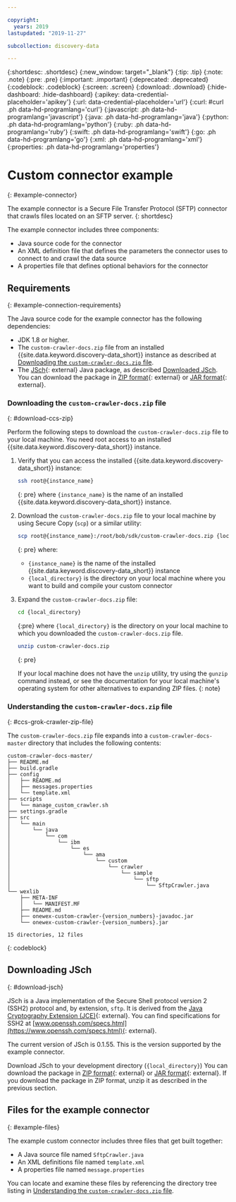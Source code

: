 ```yaml
---

copyright:
  years: 2019
lastupdated: "2019-11-27"

subcollection: discovery-data

---
```


{:shortdesc: .shortdesc}
{:new_window: target="_blank"}
{:tip: .tip}
{:note: .note}
{:pre: .pre}
{:important: .important}
{:deprecated: .deprecated}
{:codeblock: .codeblock}
{:screen: .screen}
{:download: .download}
{:hide-dashboard: .hide-dashboard}
{:apikey: data-credential-placeholder='apikey'} 
{:url: data-credential-placeholder='url'}
{:curl: #curl .ph data-hd-programlang='curl'}
{:javascript: .ph data-hd-programlang='javascript'}
{:java: .ph data-hd-programlang='java'}
{:python: .ph data-hd-programlang='python'}
{:ruby: .ph data-hd-programlang='ruby'}
{:swift: .ph data-hd-programlang='swift'}
{:go: .ph data-hd-programlang='go'}
{:xml: .ph data-hd-programlang='xml'}
{:properties: .ph data-hd-programlang='properties'}

# Custom connector example
{: #example-connector}

The example connector is a Secure File Transfer Protocol (SFTP) connector that crawls files located on an SFTP server.
{: shortdesc}

The example connector includes three components:
  - Java source code for the connector
  - An XML definition file that defines the parameters the connector uses to connect to and crawl the data source
  - A properties file that defines optional behaviors for the connector

## Requirements
{: #example-connection-requirements}

The Java source code for the example connector has the following dependencies:

  - JDK 1.8 or higher.
  - The `custom-crawler-docs.zip` file from an installed {{site.data.keyword.discovery-data_short}} instance as described at [Downloading the `custom-crawler-docs.zip` file](#download-ccs-zip).
  - The [JSch](http://www.jcraft.com/jsch/){: external} Java package, as described [Downloaded JSch](#download-jsch). You can download the package in [ZIP format](https://sourceforge.net/projects/jsch/files/jsch/0.1.55/jsch-0.1.55.zip/download){: external} or [JAR format](https://sourceforge.net/projects/jsch/files/jsch.jar/0.1.55/jsch-0.1.55.jar/download){: external}.

### Downloading the `custom-crawler-docs.zip` file
{: #download-ccs-zip}

Perform the following steps to download the `custom-crawler-docs.zip` file to your local machine. You need root access to an installed {{site.data.keyword.discovery-data_short}} instance.

  1. Verify that you can access the installed {{site.data.keyword.discovery-data_short}} instance:
     ```sh
     ssh root@{instance_name}
     ```
     {: pre}
     where `{instance_name}` is the name of an installed {{site.data.keyword.discovery-data_short}} instance.
  1. Download the `custom-crawler-docs.zip` file to your local machine by using Secure Copy (`scp`) or a similar utility:
     ```sh
     scp root@{instance_name}:/root/bob/sdk/custom-crawler-docs.zip {local_directory}
     ```
     {: pre}
     where:
     - `{instance_name}` is the name of the installed {{site.data.keyword.discovery-data_short}} instance
     - `{local_directory}` is the directory on your local machine where you want to build and compile your custom connector
  1. Expand the `custom-crawler-docs.zip` file:
     ```sh
     cd {local_directory}
     ```
     {:pre}
     where `{local_directory}` is the directory on your local machine to which you downloaded the `custom-crawler-docs.zip` file.
   
     ```sh
     unzip custom-crawler-docs.zip
     ```
     {: pre}

     If your local machine does not have the `unzip` utility, try using the `gunzip` command instead, or see the documentation for your local machine's operating system for other alternatives to expanding ZIP files.
     {: note}

### Understanding the `custom-crawler-docs.zip` file
{: #ccs-grok-crawler-zip-file}

The `custom-crawler-docs.zip` file expands into a `custom-crawler-docs-master` directory that includes the following contents:

```
custom-crawler-docs-master/
├── README.md
├── build.gradle
├── config
│   ├── README.md
│   ├── messages.properties
│   └── template.xml
├── scripts
│   └── manage_custom_crawler.sh
├── settings.gradle
├── src
│   └── main
│       └── java
│           └── com
│               └── ibm
│                   └── es
│                       └── ama
│                           └── custom
│                               └── crawler
│                                   └── sample
│                                       └── sftp
│                                           └── SftpCrawler.java
└── wexlib
    ├── META-INF
    │   └── MANIFEST.MF
    ├── README.md
    ├── onewex-custom-crawler-{version_numbers}-javadoc.jar
    └── onewex-custom-crawler-{version_numbers}.jar

15 directories, 12 files
```
{: codeblock}

## Downloading JSch
{: #download-jsch}

JSch is a Java implementation of the Secure Shell protocol version 2 (SSH2) protocol and, by extension, `sftp`. It is derived from the [Java Cryptography Extension (JCE)](https://www.ibm.com/support/knowledgecenter/en/SSYKE2_7.0.0/com.ibm.java.security.component.70.doc/security-component/JceDocs/jce.html){: external}. You can find specifications for SSH2 at [www.openssh.com/specs.html](https://www.openssh.com/specs.html){: external}.

The current version of JSch is 0.1.55. This is the version supported by the example connector.

Download JSch to your development directory (`{local_directory}`) You can download the package in [ZIP format](https://sourceforge.net/projects/jsch/files/jsch/0.1.55/jsch-0.1.55.zip/download){: external} or [JAR format](https://sourceforge.net/projects/jsch/files/jsch.jar/0.1.55/jsch-0.1.55.jar/download){: external}. If you download the package in ZIP format, unzip it as described in the previous section.

## Files for the example connector
{: #example-files}

The example custom connector includes three files that get built together:

 - A Java source file named `SftpCrawler.java`
 - An XML definitions file named `template.xml`
 - A properties file named `message.properties`

You can locate and examine these files by referencing the directory tree listing in [Understanding the `custom-crawler-docs.zip` file](#ccs-grok-crawler-zip-file).


